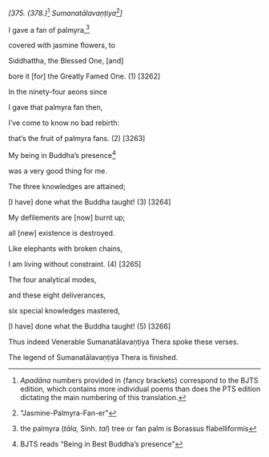 *\[375. {378.}*[^1] *Sumanatālavaṇṭiya*[^2]*\]*

I gave a fan of palmyra,[^3]

covered with jasmine flowers, to

Siddhattha, the Blessed One, \[and\]

bore it \[for\] the Greatly Famed One. (1) \[3262\]

In the ninety-four aeons since

I gave that palmyra fan then,

I’ve come to know no bad rebirth:

that’s the fruit of palmyra fans. (2) \[3263\]

My being in Buddha’s presence[^4]

was a very good thing for me.

The three knowledges are attained;

\[I have\] done what the Buddha taught! (3) \[3264\]

My defilements are \[now\] burnt up;

all \[new\] existence is destroyed.

Like elephants with broken chains,

I am living without constraint. (4) \[3265\]

The four analytical modes,

and these eight deliverances,

six special knowledges mastered,

\[I have\] done what the Buddha taught! (5) \[3266\]

Thus indeed Venerable Sumanatālavaṇṭiya Thera spoke these verses.

The legend of Sumanatālavaṇṭiya Thera is finished.

[^1]: *Apadāna* numbers provided in {fancy brackets} correspond to the
    BJTS edition, which contains more individual poems than does the PTS
    edition dictating the main numbering of this translation.

[^2]: “Jasmine-Palmyra-Fan-er”

[^3]: the palmyra (*tāla,* Sinh. *tal*) tree or fan palm is Borassus
    flabelliformis

[^4]: BJTS reads “Being in Best Buddha’s presence”
